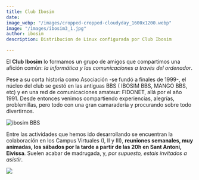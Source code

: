 ```yaml
---
title: Club Ibosim
date: 
image_webp: "/images/cropped-cropped-cloudyday_1600x1200.webp"
image: "/images/ibosim3_1.jpg"
author: ibosim
description: Distribucion de Linux configurada por Club Ibosim

---
```

El **Club Ibosim** lo formamos un grupo de amigos que compartimos una afición común: _la informática y las comunicaciones a través del ordenador_.

Pese a su corta historia como Asociación -se fundó a finales de 1999-, el núcleo del club se gestó en las antiguas BBS ( IBOSIM BBS, MANGO BBS, etc) y en una red de comunicaciones amateur: FIDONET, allá por el año 1991. Desde entonces venimos compartiendo experiencias, alegrías, problemillas, pero todo con una gran camaradería y procurando sobre todo divertirnos.

![](/images/ibosim.gif "ibosim BBS")

Entre las actividades que hemos  ido desarrollando se encuentran la colaboración en los Campus Virtuales (I, II y III), **reuniones semanales, muy animadas, los sábados por la tarde a partir de las 20h en Sant Antoni, Eivissa**. Suelen acabar de madrugada, y, _por supuesto, estais invitados a asistir_.

![](/images/photo_2017-01-28_19-58-34.jpg)